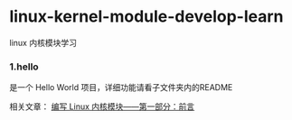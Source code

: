 # linux-kernel-module-develop-learn

linux 内核模块学习

### 1.hello

是一个 Hello World 项目，详细功能请看子文件夹内的README

相关文章：
[编写 Linux 内核模块——第一部分：前言](https://www.yuque.com/docs/share/70999b65-f3bf-4d06-ba4c-52a727ecfc83?#)   




 
